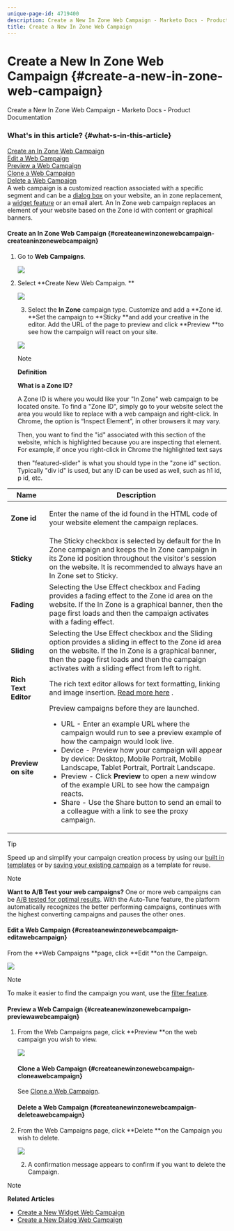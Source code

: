 ```yaml
---
unique-page-id: 4719400
description: Create a New In Zone Web Campaign - Marketo Docs - Product Documentation
title: Create a New In Zone Web Campaign
---
```


# Create a New In Zone Web Campaign {#create-a-new-in-zone-web-campaign}

Create a New In Zone Web Campaign - Marketo Docs - Product Documentation

### What's in this article? {#what-s-in-this-article}

[Create an In Zone Web Campaign](#createanewinzonewebcampaign-createaninzonewebcampaign)  
[Edit a Web Campaign](#createanewinzonewebcampaign-editawebcampaign)  
[Preview a Web Campaign](#createanewinzonewebcampaign-previewawebcampaign)  
[Clone a Web Campaign](#createanewinzonewebcampaign-cloneawebcampaign)  
[Delete a Web Campaign](#createanewinzonewebcampaign-deleteawebcampaign)  
A web campaign is a customized reaction associated with a specific segment and can be a [dialog box](create-a-new-dialog-web-campaign.md) on your website, an in zone replacement, a [widget feature](create-a-new-widget-web-campaign.md) or an email alert. An In Zone web campaign replaces an element of your website based on the Zone id with content or graphical banners.

#### Create an In Zone Web Campaign {#createanewinzonewebcampaign-createaninzonewebcampaign}

1. Go to **Web Campaigns**.

   ![](assets/image2016-8-18-15-3a54-3a21.png)

1. Select **Create New Web Campaign. **

   ![](assets/create-new-web-campaign-hand.png)

   3. Select the **In Zone** campaign type. Customize and add a **Zone id. **Set the campaign to **Sticky **and add your creative in the editor. Add the URL of the page to preview and click **Preview **to see how the campaign will react on your site.

   ![](assets/new-3-1.png)

   >[!NOTE]
   >
   >**Definition**
   >
   >
   >**What is a Zone ID?**
   >
   >
   >A Zone ID is where you would like your "In Zone" web campaign to be located onsite. To find a "Zone ID", simply go to your website select the area you would like to replace with a web campaign and right-click. In Chrome, the option is “Inspect Element”, in other browsers it may vary.
   >
   >
   >Then, you want to find the "id" associated with this section of the website, which is highlighted because you are inspecting that element. For example, if once you right-click in Chrome the highlighted text says <div id="featured-slider"> then "featured-slider" is what you should type in the "zone id" section. Typically "div id" is used, but any ID can be used as well, such as h1 id, p id, etc.

<table> 
 <thead> 
  <tr> 
   <th colspan="1" rowspan="1">Name</th> 
   <th colspan="1" rowspan="1">Description</th> 
  </tr> 
 </thead> 
 <tbody> 
  <tr> 
   <td colspan="1" rowspan="1"><strong> Zone id </strong></td> 
   <td colspan="1" rowspan="1"><p>Enter the name of the id found in the HTML code of your website element the campaign replaces.</p></td> 
  </tr> 
  <tr> 
   <td colspan="1" rowspan="1"><p><strong> Sticky </strong></p></td> 
   <td colspan="1" rowspan="1">The Sticky checkbox is selected by default for the In Zone campaign and keeps the In Zone campaign in its Zone id position throughout the visitor's session on the website. It is recommended to always have an In Zone set to Sticky.</td> 
  </tr> 
  <tr> 
   <td colspan="1" rowspan="1"><p><strong> Fading</strong> </p></td> 
   <td colspan="1" rowspan="1">Selecting the Use Effect checkbox and Fading provides a fading effect to the Zone id area on the website. If the In Zone is a graphical banner, then the page first loads and then the campaign activates with a fading effect.</td> 
  </tr> 
  <tr> 
   <td colspan="1"><strong>Sliding</strong></td> 
   <td colspan="1">Selecting the Use Effect checkbox and the Sliding option provides a sliding in effect to the Zone id area on the website. If the In Zone is a graphical banner, then the page first loads and then the campaign activates with a sliding effect from left to right.</td> 
  </tr> 
  <tr> 
   <td colspan="1"><strong> Rich Text Editor  </strong></td> 
   <td colspan="1">The rich text editor allows for text formatting, linking and image insertion. <a href="using-the-web-personalization-rich-text-editor.md">Read more here</a> .</td> 
  </tr> 
  <tr> 
   <td colspan="1"><strong> Preview on site   </strong></td> 
   <td colspan="1">Preview campaigns before they are launched. <br> 
    <ul> 
     <li> URL  - Enter an example URL where the campaign would run to see a preview example of how the campaign would look live.</li> 
     <li>Device - Preview how your campaign will appear by device: Desktop, Mobile Portrait, Mobile Landscape, Tablet Portrait, Portrait Landscape.</li> 
     <li> Preview - Click <strong>Preview</strong> to open a new window of the example URL to see how the campaign reacts.</li> 
     <li> Share - Use the Share button to send an email to a colleague with a link to see the proxy campaign.</li> 
    </ul></td> 
  </tr> 
 </tbody> 
</table>

   >[!TIP]
   >
   >Speed up and simplify your campaign creation process by using our [built in templates](../../../../welcome-to-marketo-docs/product-docs/web-personalization/using-templates/using-templates-to-create-web-campaigns.md) or by [saving your existing campaign](../../../../welcome-to-marketo-docs/product-docs/web-personalization/using-templates/using-templates-to-create-web-campaigns.md) as a template for reuse.

   >[!NOTE]
   >
   >**Want to A/B Test your web campaigns?** One or more web campaigns can be [A/B tested for optimal results](ab-test-your-web-campaign.md). With the Auto-Tune feature, the platform automatically recognizes the better performing campaigns, continues with the highest converting campaigns and pauses the other ones.

   #### Edit a Web Campaign {#createanewinzonewebcampaign-editawebcampaign}

   From the **Web Campaigns **page, click **Edit **on the Campaign.

   ![](assets/in-zone-web-campaign-edit.png)

   >[!NOTE]
   >
   >To make it easier to find the campaign you want, use the [filter feature](filter-web-campaigns.md).

   #### Preview a Web Campaign {#createanewinzonewebcampaign-previewawebcampaign}

1. From the Web Campaigns page, click **Preview **on the web campaign you wish to view.

   ![](assets/in-zone-web-campaign-preview.png)

   #### Clone a Web Campaign {#createanewinzonewebcampaign-cloneawebcampaign}

   See [Clone a Web Campaign](clone-a-web-campaign.md).

   #### Delete a Web Campaign {#createanewinzonewebcampaign-deleteawebcampaign}

1. From the Web Campaigns page, click **Delete **on the Campaign you wish to delete.

   ![](assets/in-zone-web-campaign-delete.png)

   2. A confirmation message appears to confirm if you want to delete the Campaign.

>[!NOTE]
>
>**Related Articles**
>
>* [Create a New Widget Web Campaign](create-a-new-widget-web-campaign.md)
>* [Create a New Dialog Web Campaign](create-a-new-dialog-web-campaign.md)
>

